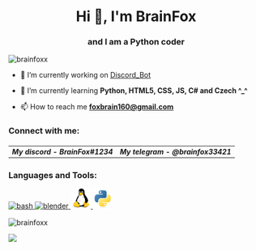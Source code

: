 <h1 align="center">Hi 👋, I'm BrainFox</h1>
<h3 align="center">and I am a Python coder</h3>

<p align="left"> <img src="https://komarev.com/ghpvc/?username=brainfoxx&label=Profile%20views&color=0e75b6&style=flat" alt="brainfoxx" /> </p>



- 🔭 I’m currently working on [Discord_Bot](https://github.com/BrainFoxx/discordbot)

- 🌱 I’m currently learning **Python, HTML5, CSS, JS, C# and Czech ^_^**

- 📫 How to reach me **foxbrain160@gmail.com**

<h3 align="left">Connect with me:</h3>
<h5>
 <table>
  <tr>
    <td>My discord - BrainFox#1234</td>
    <td>My telegram - @brainfox33421</td>
  </tr>
</table> 
</h5>
<p align="left">
</p>

<h3 align="left">Languages and Tools:</h3>
<p align="left"> <a href="https://www.gnu.org/software/bash/" target="_blank" rel="noreferrer"> <img src="https://www.vectorlogo.zone/logos/gnu_bash/gnu_bash-icon.svg" alt="bash" width="40" height="40"/> </a> <a href="https://www.blender.org/" target="_blank" rel="noreferrer"> <img src="https://download.blender.org/branding/community/blender_community_badge_white.svg" alt="blender" width="40" height="40"/> </a> <a href="https://www.linux.org/" target="_blank" rel="noreferrer"> <img src="https://raw.githubusercontent.com/devicons/devicon/master/icons/linux/linux-original.svg" alt="linux" width="40" height="40"/> </a> <a href="https://www.python.org" target="_blank" rel="noreferrer"> <img src="https://raw.githubusercontent.com/devicons/devicon/master/icons/python/python-original.svg" alt="python" width="40" height="40"/> </a> </p>

<p><img align="center" src="https://github-readme-streak-stats.herokuapp.com/?user=brainfoxx&theme=dark" alt="brainfoxx" /></p>
<img src="https://discord.c99.nl/widget/theme-3/862301790430429214.png"/>
